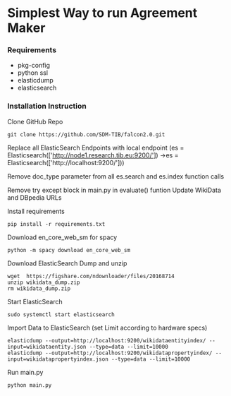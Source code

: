 # Simplest Way to run Agreement Maker
### Requirements
- pkg-config
- python ssl
- elasticdump
- elasticsearch

### Installation Instruction

Clone GitHub Repo
```
git clone https://github.com/SDM-TIB/falcon2.0.git
```

Replace all ElasticSearch Endpoints with local endpoint (es = Elasticsearch(['http://node1.research.tib.eu:9200/']) ->es = Elasticsearch(['http://localhost:9200/']))

Remove doc_type parameter from all es.search and es.index function calls

Remove try except block in main.py in evaluate() funtion
Update WikiData and DBpedia URLs

Install requirements
```
pip install -r requirements.txt
```

Download en_core_web_sm for spacy

```
python -m spacy download en_core_web_sm
```
Download ElasticSearch Dump and unzip

```
wget  https://figshare.com/ndownloader/files/20168714
unzip wikidata_dump.zip
rm wikidata_dump.zip
```

Start ElasticSearch
```
sudo systemctl start elasticsearch
```

Import Data to ElasticSearch (set Limit according to hardware specs)
```
elasticdump --output=http://localhost:9200/wikidataentityindex/ --input=wikidataentity.json --type=data --limit=10000
elasticdump --output=http://localhost:9200/wikidatapropertyindex/ --input=wikidatapropertyindex.json --type=data --limit=10000
```

Run main.py
```
python main.py
```